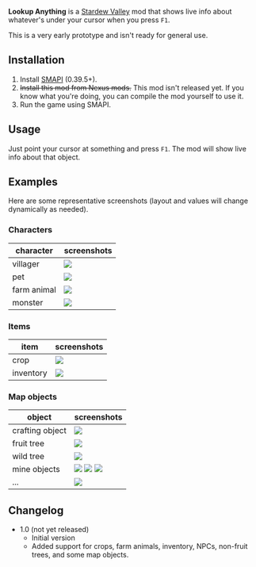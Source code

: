 **Lookup Anything** is a [Stardew Valley](http://stardewvalley.net/) mod that shows live info about
whatever's under your cursor when you press `F1`.

This is a very early prototype and isn't ready for general use.

## Installation
1. Install [SMAPI](https://github.com/ClxS/SMAPI) (0.39.5+).
2. <s>Install this mod from Nexus mods.</s> This mod isn't released yet. If you know what you're
   doing, you can compile the mod yourself to use it.
3. Run the game using SMAPI.

## Usage
Just point your cursor at something and press `F1`. The mod will show live info about that object.

## Examples
Here are some representative screenshots (layout and values will change dynamically as needed).

### Characters
| character   | screenshots |
| ----------- | ----------- |
| villager    | ![](screenshots/villager.png) |
| pet         | ![](screenshots/pet.png) |
| farm animal | ![](screenshots/farm-animal.png) |
| monster     | ![](screenshots/monster.png) |

### Items
| item        | screenshots |
| ----------- | ----------- |
| crop        | ![](screenshots/crop.png) |
| inventory   | ![](screenshots/item.png) |

### Map objects
| object          | screenshots |
| --------------- | ----------- |
| crafting object | ![](screenshots/crafting.png) |
| fruit tree      | ![](screenshots/fruit-tree.png) |
| wild tree       | ![](screenshots/wild-tree.png) |
| mine objects    | ![](screenshots/mine-ore.png) ![](screenshots/mine-stone.png) ![](screenshots/mine-weed.png) |
| ...             | ![](screenshots/artifact-spot.png) |

## Changelog
* 1.0 (not yet released)
  * Initial version
  * Added support for crops, farm animals, inventory, NPCs, non-fruit trees, and some map objects.